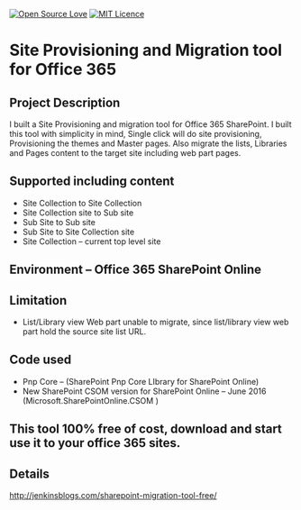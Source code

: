 [![Open Source Love](https://badges.frapsoft.com/os/v1/open-source.svg?v=103)](http://jenkinsblogs.com/) [![MIT Licence](https://badges.frapsoft.com/os/mit/mit.svg?v=103)](https://github.com/jenkinsns/SPListjs/blob/master/LICENSE) 

# Site Provisioning and Migration tool for Office 365

## Project Description

I built a Site Provisioning and migration tool for Office 365 SharePoint. I built this tool with simplicity in mind, Single click will do site provisioning, Provisioning the themes and Master pages. Also migrate the lists, Libraries and Pages content to the target site including web part pages.

## Supported including content
 - Site Collection to Site Collection
 - Site Collection site to Sub site
 - Sub Site to Sub site
 - Sub Site to Site Collection site
 - Site Collection – current top level site

## Environment – Office 365 SharePoint Online

## Limitation
 - List/Library view Web part unable to migrate, since list/library view web part hold the source site list URL.

## Code used
 - Pnp Core – (SharePoint Pnp Core LIbrary for SharePoint Online)
 - New SharePoint CSOM version for SharePoint Online – June 2016 (Microsoft.SharePointOnline.CSOM )

## This tool 100% free of cost, download and start use it to your office 365 sites.

## Details
http://jenkinsblogs.com/sharepoint-migration-tool-free/
